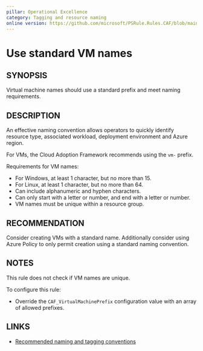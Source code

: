 ```yaml
---
pillar: Operational Excellence
category: Tagging and resource naming
online version: https://github.com/microsoft/PSRule.Rules.CAF/blob/main/docs/rules/en/CAF.Name.VM.md
---
```


# Use standard VM names

## SYNOPSIS

Virtual machine names should use a standard prefix and meet naming requirements.

## DESCRIPTION

An effective naming convention allows operators to quickly identify resource type, associated workload,
deployment environment and Azure region.

For VMs, the Cloud Adoption Framework recommends using the `vm-` prefix.

Requirements for VM names:

- For Windows, at least 1 character, but no more than 15.
- For Linux, at least 1 character, but no more than 64.
- Can include alphanumeric and hyphen characters.
- Can only start with a letter or number, and end with a letter or number.
- VM names must be unique within a resource group.

## RECOMMENDATION

Consider creating VMs with a standard name.
Additionally consider using Azure Policy to only permit creation using a standard naming convention.

## NOTES

This rule does not check if VM names are unique.

To configure this rule:

- Override the `CAF_VirtualMachinePrefix` configuration value with an array of allowed prefixes.

## LINKS

- [Recommended naming and tagging conventions](https://docs.microsoft.com/en-us/azure/cloud-adoption-framework/ready/azure-best-practices/naming-and-tagging)

